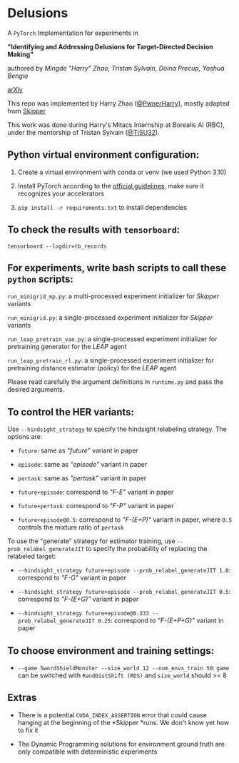 
  

# Delusions

  

  

A `PyTorch` Implementation for experiments in

  

  

**"Identifying and Addressing Delusions for Target-Directed Decision Making"**

  

authored by *Mingde "Harry" Zhao, Tristan Sylvain, Doina Precup, Yoshua Bengio*

  
  

[arXiv](https://arxiv.org/abs/2410.07096)

  

  

This repo was implemented by Harry Zhao ([@PwnerHarry](https://github.com/PwnerHarry)), mostly adapted from [Skipper](https://github.com/mila-iqia/Skipper/)

  
  

This work was done during Harry's Mitacs Internship at Borealis AI (RBC), under the mentorship of Tristan Sylvain ([@TiSU32](https://github.com/PwnerHarry)).

  

  

## Python virtual environment configuration:

  

1. Create a virtual environment with conda or venv (we used Python 3.10)

  

  

2. Install PyTorch according to the [official guidelines](https://pytorch.org/get-started/locally/), make sure it recognizes your accelerators

  

  

3.  `pip install -r requirements.txt` to install dependencies

  

  

## To check the results with `tensorboard`:

  

  

`tensorboard --logdir=tb_records`

  

  

## For experiments, write bash scripts to call these `python` scripts:

  

  

`run_minigrid_mp.py`: a multi-processed experiment initializer for *Skipper* variants

  

  

`run_minigrid.py`: a single-processed experiment initializer for *Skipper* variants

  

  

`run_leap_pretrain_vae.py`: a single-processed experiment initializer for pretraining generator for the *LEAP* agent

  

  

`run_leap_pretrain_rl.py`: a single-processed experiment initializer for pretraining distance estimator (policy) for the *LEAP* agent

  

  

Please read carefully the argument definitions in `runtime.py` and pass the desired arguments.

  

  

## To control the HER variants:

  

  

Use `--hindsight_strategy` to specify the hindsight relabeling strategy. The options are:

  

  

-  `future`: same as *"future"* variant in paper

  

-  `episode`: same as *"episode"* variant in paper

  

-  `pertask`: same as *"pertask"* variant in paper

  

-  `future+episode`: correspond to *"F-E"* variant in paper

  

-  `future+pertask`: correspond to *"F-P"* variant in paper

  

-  `future+episode@0.5`: correspond to *"F-(E+P)"* variant in paper, where `0.5` controls the mixture ratio of `pertask`

  

  

To use the "generate" strategy for estimator training, use `--prob_relabel_generateJIT` to specify the probability of replacing the relabeled target:

  

-  `--hindsight_strategy future+episode --prob_relabel_generateJIT 1.0`: correspond to *"F-G"* variant in paper

  

-  `--hindsight_strategy future+episode --prob_relabel_generateJIT 0.5`: correspond to *"F-(E+G)"* variant in paper

  

-  `--hindsight_strategy future+episode@0.333 --prob_relabel_generateJIT 0.25`: correspond to *"F-(E+P+G)"* variant in paper

  
  

## To choose environment and training settings:

  

-  `--game SwordShieldMonster --size_world 12 --num_envs_train 50`: `game` can be switched with `RandDistShift (RDS)` and `size_world` should >= 8

  
  

## Extras

  

- There is a potential `CUDA_INDEX_ASSERTION` error that could cause hanging at the beginning of the *Skipper *runs. We don't know yet how to fix it

  

- The Dynamic Programming solutions for environment ground truth are only compatible with deterministic experiments

